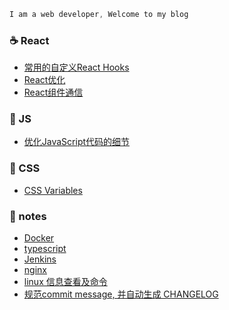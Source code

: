```js
I am a web developer, Welcome to my blog
```

### :coffee: React
*   [常用的自定义React Hooks](https://github.com/peng-yin/note/issues/45)
*   [React优化](https://github.com/peng-yin/note/issues/49)
*   [React组件通信](https://github.com/peng-yin/note/issues/16)

### :microscope: JS
*   [优化JavaScript代码的细节](https://github.com/peng-yin/note/issues/5)

### :art: CSS
*   [CSS Variables](https://github.com/peng-yin/note/issues/3)

### :jack_o_lantern: notes
*   [Docker](https://github.com/peng-yin/note/issues/47)
*   [typescript](https://github.com/peng-yin/note/issues/25)
*   [Jenkins](https://github.com/peng-yin/note/issues/21)
*   [nginx](https://github.com/peng-yin/note/issues/7)
*   [linux 信息查看及命令](https://github.com/peng-yin/note/issues/8)
*   [规范commit message, 并自动生成 CHANGELOG](https://github.com/peng-yin/note/issues/43)
